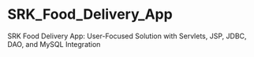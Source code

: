 # SRK_Food_Delivery_App
SRK Food Delivery App: User-Focused Solution with Servlets, JSP, JDBC, DAO, and MySQL Integration
